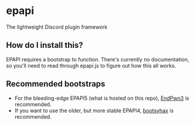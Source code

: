 # epapi
The lightweight Discord plugin framework

## How do I install this?
EPAPI requires a bootstrap to function. There's currently no documentation, so you'll need to read through epapi.js to figure out how this all works.

## Recommended bootstraps
- For the bleeding-edge EPAPI5 (what is hosted on this repo), [EndPwn3](https://endpwn.github.io/endpwn3/) is recommended.
- If you want to use the older, but more stable EPAPI4, [bootsyhax](http://super.fuck.world/) is recommended.